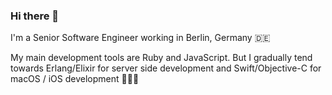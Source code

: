 ### Hi there 👋

I'm a Senior Software Engineer working in Berlin, Germany 🇩🇪

My main development tools are Ruby and JavaScript. But I gradually tend towards Erlang/Elixir for server side development and Swift/Objective-C for macOS / iOS development 👨🏼‍💻
